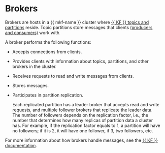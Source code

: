 # Brokers

Brokers are hosts in a {{ mkf-name }} cluster where [{{ KF }} topics and partitions](topics.md) reside.
Topic partitions store messages that clients [(producers and consumers)](producers-consumers.md) work with.

A broker performs the following functions:
- Accepts connections from clients.
- Provides clients with information about topics, partitions, and other brokers in the cluster.
- Receives requests to read and write messages from clients.
- Stores messages.
- Participates in partition replication.

  Each replicated partition has a leader broker that accepts read and write requests, and multiple follower brokers that replicate the leader data. The number of followers depends on the replication factor, i.e., the number that determines how many replicas of partition data a cluster has. For example, if the replication factor equals to 1, a partition will have no followers; if it is 2, it will have one follower, if 3, two followers, etc.

For more information about how brokers handle messages, see the [{{ KF }} documentation](https://kafka.apache.org/documentation/#semantics).
